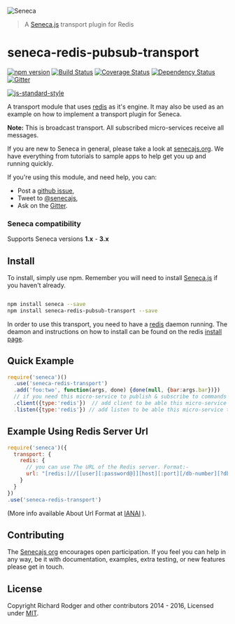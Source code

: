 ![Seneca](http://senecajs.org/files/assets/seneca-logo.png)
> A [Seneca.js][] transport plugin for Redis

# seneca-redis-pubsub-transport
[![npm version][npm-badge]][npm-url]
[![Build Status][travis-badge]][travis-url]
[![Coverage Status][coveralls-badge]][coveralls-url]
[![Dependency Status][david-badge]][david-url]
[![Gitter][gitter-badge]][gitter-url]

[![js-standard-style][standard-badge]][standard-style]

A transport module that uses [redis] as it's engine. It may also be used as an example on how to implement a transport plugin for Seneca.

__Note:__ This is broadcast transport. All subscribed micro-services receive all messages.

If you are new to Seneca in general, please take a look at [senecajs.org][]. We have everything from
tutorials to sample apps to help get you up and running quickly.

If you're using this module, and need help, you can:

- Post a [github issue][],
- Tweet to [@senecajs][],
- Ask on the [Gitter][gitter-url].

### Seneca compatibility
Supports Seneca versions **1.x** - **3.x**

## Install
To install, simply use npm. Remember you will need to install [Seneca.js][] if you haven't already.

```sh

npm install seneca --save
npm install seneca-redis-pubsub-transport --save

```

In order to use this transport, you need to have a [redis][] daemon running. The deamon and instructions on how to install can be found on the redis [install page][].

## Quick Example

```js
require('seneca')()
  .use('seneca-redis-transport')
  .add('foo:two', function(args, done) {done(null, {bar:args.bar})})
  // if you need this micro-service to publish & subscribe to commands add client & listen 
  .client({type:'redis'})  // add client to be able this micro-service to publish
  .listen({type:'redis'}) // add listen to be able this micro-service to subscribe
```

## Example Using Redis Server Url
```js
require('seneca')({
  transport: {
    redis: {
      // you can use The URL of the Redis server. Format:-
      url: "[redis:]//[[user][:password@]][host][:port][/db-number][?db=db-number[&password=bar[&option=value]]]"
    }
  }
})
.use('seneca-redis-transport')
```
(More info available About Url Format at [IANAl] ).

## Contributing
The [Senecajs org][] encourages open participation. If you feel you can help in any way, be it with
documentation, examples, extra testing, or new features please get in touch.

## License
Copyright Richard Rodger and other contributors 2014 - 2016, Licensed under [MIT][].

[npm-badge]: https://img.shields.io/npm/v/seneca-redis-pubsub-transport.svg
[npm-url]: https://npmjs.com/package/seneca-redis-pubsub-transport
[travis-badge]: https://api.travis-ci.org/senecajs/seneca-redis-pubsub-transport.svg
[travis-url]: https://travis-ci.org/senecajs/seneca-redis-pubsub-transport
[coveralls-badge]:https://coveralls.io/repos/senecajs/seneca-redis-pubsub-transport/badge.svg?branch=master&service=github
[coveralls-url]: https://coveralls.io/github/senecajs/seneca-redis-pubsub-transport?branch=master
[david-badge]: https://david-dm.org/senecajs/seneca-redis-pubsub-transport.svg
[david-url]: https://david-dm.org/senecajs/seneca-redis-pubsub-transport
[gitter-badge]: https://badges.gitter.im/senecajs/seneca.svg
[gitter-url]: https://gitter.im/senecajs/seneca

[standard-badge]: https://raw.githubusercontent.com/feross/standard/master/badge.png
[standard-style]: https://github.com/feross/standard

[redis]: http://redis.io/
[install page]: http://redis.io/download
[MIT]: ./LICENSE
[Senecajs org]: https://github.com/senecajs/
[senecajs.org]: http://senecajs.org/
[Seneca.js]: https://www.npmjs.com/package/seneca
[github issue]: https://github.com/senecajs/seneca-redis-pubsub-transport/issues
[@senecajs]: http://twitter.com/senecajs

[IANAl]: http://www.iana.org/assignments/uri-schemes/prov/redis
